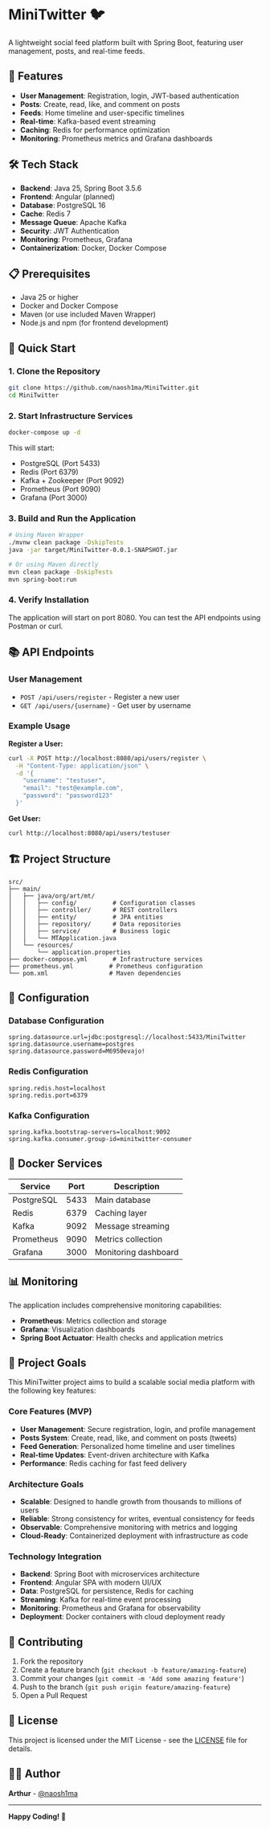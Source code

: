 # MiniTwitter 🐦

A lightweight social feed platform built with Spring Boot, featuring user management, posts, and real-time feeds.

## 🚀 Features

- **User Management**: Registration, login, JWT-based authentication
- **Posts**: Create, read, like, and comment on posts
- **Feeds**: Home timeline and user-specific timelines
- **Real-time**: Kafka-based event streaming
- **Caching**: Redis for performance optimization
- **Monitoring**: Prometheus metrics and Grafana dashboards

## 🛠️ Tech Stack

- **Backend**: Java 25, Spring Boot 3.5.6
- **Frontend**: Angular (planned)
- **Database**: PostgreSQL 16
- **Cache**: Redis 7
- **Message Queue**: Apache Kafka
- **Security**: JWT Authentication
- **Monitoring**: Prometheus, Grafana
- **Containerization**: Docker, Docker Compose

## 📋 Prerequisites

- Java 25 or higher
- Docker and Docker Compose
- Maven (or use included Maven Wrapper)
- Node.js and npm (for frontend development)

## 🚀 Quick Start

### 1. Clone the Repository
```bash
git clone https://github.com/naosh1ma/MiniTwitter.git
cd MiniTwitter
```

### 2. Start Infrastructure Services
```bash
docker-compose up -d
```

This will start:
- PostgreSQL (Port 5433)
- Redis (Port 6379)
- Kafka + Zookeeper (Port 9092)
- Prometheus (Port 9090)
- Grafana (Port 3000)

### 3. Build and Run the Application
```bash
# Using Maven Wrapper
./mvnw clean package -DskipTests
java -jar target/MiniTwitter-0.0.1-SNAPSHOT.jar

# Or using Maven directly
mvn clean package -DskipTests
mvn spring-boot:run
```

### 4. Verify Installation
The application will start on port 8080. You can test the API endpoints using Postman or curl.

## 📚 API Endpoints

### User Management
- `POST /api/users/register` - Register a new user
- `GET /api/users/{username}` - Get user by username

### Example Usage

**Register a User:**
```bash
curl -X POST http://localhost:8080/api/users/register \
  -H "Content-Type: application/json" \
  -d '{
    "username": "testuser",
    "email": "test@example.com",
    "password": "password123"
  }'
```

**Get User:**
```bash
curl http://localhost:8080/api/users/testuser
```

## 🏗️ Project Structure

```
src/
├── main/
│   ├── java/org/art/mt/
│   │   ├── config/          # Configuration classes
│   │   ├── controller/      # REST controllers
│   │   ├── entity/          # JPA entities
│   │   ├── repository/      # Data repositories
│   │   ├── service/         # Business logic
│   │   └── MTApplication.java
│   └── resources/
│       └── application.properties
├── docker-compose.yml       # Infrastructure services
├── prometheus.yml          # Prometheus configuration
└── pom.xml                 # Maven dependencies
```

## 🔧 Configuration

### Database Configuration
```properties
spring.datasource.url=jdbc:postgresql://localhost:5433/MiniTwitter
spring.datasource.username=postgres
spring.datasource.password=M6950evajo!
```

### Redis Configuration
```properties
spring.redis.host=localhost
spring.redis.port=6379
```

### Kafka Configuration
```properties
spring.kafka.bootstrap-servers=localhost:9092
spring.kafka.consumer.group-id=minitwitter-consumer
```

## 🐳 Docker Services

| Service | Port | Description |
|---------|------|-------------|
| PostgreSQL | 5433 | Main database |
| Redis | 6379 | Caching layer |
| Kafka | 9092 | Message streaming |
| Prometheus | 9090 | Metrics collection |
| Grafana | 3000 | Monitoring dashboard |

## 📊 Monitoring

The application includes comprehensive monitoring capabilities:
- **Prometheus**: Metrics collection and storage
- **Grafana**: Visualization dashboards
- **Spring Boot Actuator**: Health checks and application metrics

## 🎯 Project Goals

This MiniTwitter project aims to build a scalable social media platform with the following key features:

### Core Features (MVP)
- **User Management**: Secure registration, login, and profile management
- **Posts System**: Create, read, like, and comment on posts (tweets)
- **Feed Generation**: Personalized home timeline and user timelines
- **Real-time Updates**: Event-driven architecture with Kafka
- **Performance**: Redis caching for fast feed delivery

### Architecture Goals
- **Scalable**: Designed to handle growth from thousands to millions of users
- **Reliable**: Strong consistency for writes, eventual consistency for feeds
- **Observable**: Comprehensive monitoring with metrics and logging
- **Cloud-Ready**: Containerized deployment with infrastructure as code

### Technology Integration
- **Backend**: Spring Boot with microservices architecture
- **Frontend**: Angular SPA with modern UI/UX
- **Data**: PostgreSQL for persistence, Redis for caching
- **Streaming**: Kafka for real-time event processing
- **Monitoring**: Prometheus and Grafana for observability
- **Deployment**: Docker containers with cloud deployment ready

## 🤝 Contributing

1. Fork the repository
2. Create a feature branch (`git checkout -b feature/amazing-feature`)
3. Commit your changes (`git commit -m 'Add some amazing feature'`)
4. Push to the branch (`git push origin feature/amazing-feature`)
5. Open a Pull Request

## 📄 License

This project is licensed under the MIT License - see the [LICENSE](LICENSE) file for details.

## 👨‍💻 Author

**Arthur** - [@naosh1ma](https://github.com/naosh1ma)

---

**Happy Coding! 🚀**
